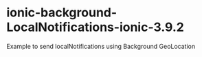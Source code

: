 # ionic-background-LocalNotifications-ionic-3.9.2

Example to send localNotifications using Background GeoLocation
